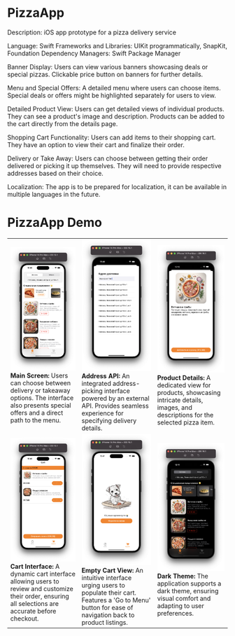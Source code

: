 # PizzaApp
Description: iOS app prototype for a pizza delivery service

Language: Swift
Frameworks and Libraries: UIKit programmatically, SnapKit, Foundation
Dependency Managers: Swift Package Manager

Banner Display:
Users can view various banners showcasing deals or special pizzas.
Clickable price button on banners for further details.

Menu and Special Offers:
A detailed menu where users can choose items.
Special deals or offers might be highlighted separately for users to view.

Detailed Product View:
Users can get detailed views of individual products.
They can see a product's image and description.
Products can be added to the cart directly from the details page.

Shopping Cart Functionality:
Users can add items to their shopping cart.
They have an option to view their cart and finalize their order.

Delivery or Take Away:
Users can choose between getting their order delivered or picking it up themselves.
They will need to provide respective addresses based on their choice.

Localization:
The app is to be prepared for localization, it can be available in multiple languages in the future.

# PizzaApp Demo

<table>
  <tr>
    <td><img src="https://raw.githubusercontent.com/Bazilier/pizza-app/demo-screenshots/01.png" width="300"><br><b>Main Screen:</b> Users can choose between delivery or takeaway options. The interface also presents special offers and a direct path to the menu.</td>
    <td><img src="https://raw.githubusercontent.com/Bazilier/pizza-app/demo-screenshots/02.png" width="300"><br><b>Address API:</b> An integrated address-picking interface powered by an external API. Provides seamless experience for specifying delivery details.</td>
    <td><img src="https://raw.githubusercontent.com/Bazilier/pizza-app/demo-screenshots/03.png" width="300"><br><b>Product Details:</b> A dedicated view for products, showcasing intricate details, images, and descriptions for the selected pizza item.</td>
  </tr>
  <tr>
    <td><img src="https://raw.githubusercontent.com/Bazilier/pizza-app/demo-screenshots/04.png" width="300"><br><b>Cart Interface:</b> A dynamic cart interface allowing users to review and customize their order, ensuring all selections are accurate before checkout.</td>
    <td><img src="https://raw.githubusercontent.com/Bazilier/pizza-app/demo-screenshots/05.png" width="300"><br><b>Empty Cart View:</b> An intuitive interface urging users to populate their cart. Features a 'Go to Menu' button for ease of navigation back to product listings.</td>
    <td><img src="https://raw.githubusercontent.com/Bazilier/pizza-app/demo-screenshots/06.png" width="300"><br><b>Dark Theme:</b> The application supports a dark theme, ensuring visual comfort and adapting to user preferences.</td>
  </tr>
</table>

